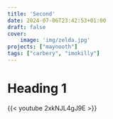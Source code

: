 ```yaml
---
title: 'Second'
date: 2024-07-06T23:42:53+01:00
draft: false
cover:
    image: 'img/zelda.jpg'
projects: ["maynooth"]
tags: ["carbery", "imokilly"]
---
```


# Heading 1

{{< youtube 2xkNJL4gJ9E >}}